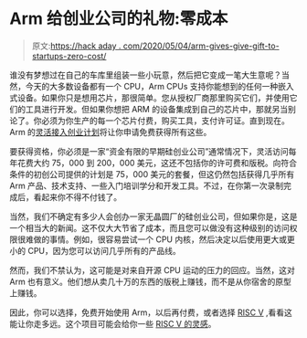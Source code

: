 # Arm 给创业公司的礼物:零成本

> 原文:[https://hack aday . com/2020/05/04/arm-gives-give-gift-to-startups-zero-cost/](https://hackaday.com/2020/05/04/arm-gives-gift-to-startups-zero-cost/)

谁没有梦想过在自己的车库里组装一些小玩意，然后把它变成一笔大生意呢？当然，今天的大多数设备都有一个 CPU，Arm CPUs 支持你能想到的任何一种嵌入式设备。如果你只是想用芯片，那很简单。您从授权厂商那里购买它们，并使用它们的工具进行开发。但如果你想把 ARM 的设备集成到自己的芯片中，那就另当别论了。你必须为你生产的每一个芯片付费，购买工具，支付许可证。直到现在。Arm 的[灵活接入创业计划](https://www.arm.com/products/flexible-access/startup)将让你申请免费获得所有这些。

要获得资格，你必须是一家“资金有限的早期硅创业公司”通常情况下，灵活访问每年花费大约 75，000 到 200，000 美元，这还不包括你的许可费和版税。向符合条件的初创公司提供的计划是 75，000 美元的套餐，但这仍然包括获得几乎所有 Arm 产品、技术支持、一些入门培训学分和开发工具。不过，在你第一次录制完成后，看起来你不得不付钱了。

当然，我们不确定有多少人会创办一家无晶圆厂的硅创业公司，但如果你是，这是一个相当大的新闻。这不仅大大节省了成本，而且您可以做没有这种级别的访问权限很难做的事情。例如，很容易尝试一个 CPU 内核，然后决定以后使用更大或更小的 CPU，因为您可以访问几乎所有的产品线。

然而，我们不禁认为，这可能是对来自开源 CPU 运动的压力的回应。当然，这对 Arm 也有意义。他们想从卖几十万的东西的版税上赚钱，而不是从你宿舍的原型上赚钱。

因此，你可以选择，免费开始使用 Arm，以后再付费，或者选择 [RISC V](https://hackaday.com/2019/02/13/western-digital-releases-their-risc-v-cores-to-the-world/) ,看看这能让你走多远。这个项目可能会给你一些 [RISC V 的灵感](https://hackaday.com/2019/11/19/emulating-risc-v-on-an-fpga/)。